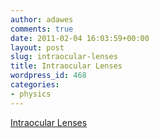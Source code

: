 ```yaml
---
author: adawes
comments: true
date: 2011-02-04 16:03:59+00:00
layout: post
slug: intraocular-lenses
title: Intraocular Lenses
wordpress_id: 468
categories:
- physics
---
```


[Intraocular Lenses](http://dawes.files.wordpress.com/2011/01/intraocular-lenses.doc)
